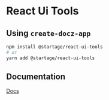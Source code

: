 # React Ui Tools

## Using `create-docz-app`

```sh
npm install @startage/react-ui-tools
# or
yarn add @startage/react-ui-tools
```

## Documentation

[Docs](https://startage.github.io/react-ui-tools/)



